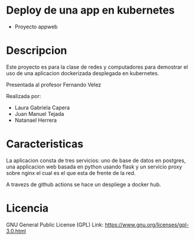 # Deploy de una app en kubernetes
- Proyecto appweb

# Descripcion
Este proyecto es para la clase de redes y computadores para demostrar el uso de una aplicacion dockerizada desplegada en kubernetes. 

Presentada al profesor Fernando Velez

Realizada por:

- Laura Gabriela Capera
- Juan Manuel Tejada
- Natanael Herrera

# Caracteristicas
La aplicacion consta de tres servicios: uno de base de datos en postgres, una applicacion web basada en python usando flask y un servicio proxy sobre nginx el cual es el que esta de frente de la red.

A travezs de github actions se hace un despliege a docker hub.


# Licencia
GNU General Public License (GPL)
Link: https://www.gnu.org/licenses/gpl-3.0.html


